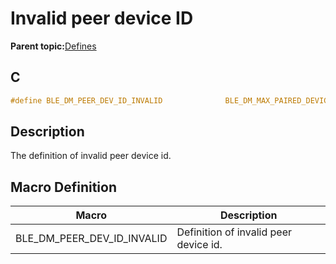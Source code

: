 # Invalid peer device ID

**Parent topic:**[Defines](GUID-5CB4FCDE-4F05-4A94-8CF6-BA811DC696D3.md)

## C

```c
#define BLE_DM_PEER_DEV_ID_INVALID              BLE_DM_MAX_PAIRED_DEVICE_NUM
```

## Description

The definition of invalid peer device id.

## Macro Definition

|Macro|Description|
|-----|-----------|
|BLE\_DM\_PEER\_DEV\_ID\_INVALID|Definition of invalid peer device id.|

